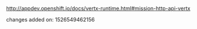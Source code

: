 http://appdev.openshift.io/docs/vertx-runtime.html#mission-http-api-vertx

changes added on: 1526549462156
